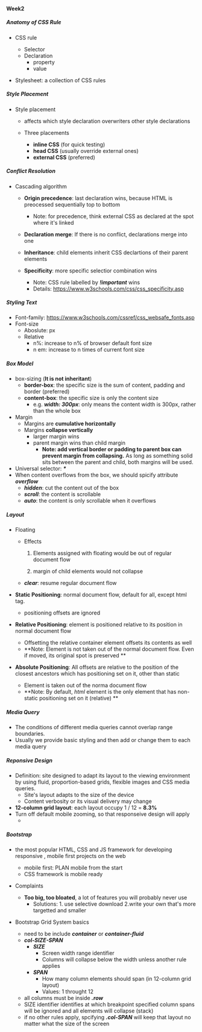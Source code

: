 #### Week2

##### Anatomy of CSS Rule

* CSS rule

  * Selector
  * Declaration
    * property
    * value

* Stylesheet: a collection of CSS rules

  

##### Style Placement

* Style placement

  *  affects which style declaration overwriters other style declarations

  * Three placements

    * **inline CSS** (for quick testing)
    * **head CSS** (usually override external ones)
    * **external CSS** (preferred)

    

##### Conflict Resolution

* Cascading algorithm

  * **Origin precedence**: last declaration wins, because HTML is preocessed sequentially top to bottom
    * Note: for precedence, think external CSS as declared at the spot where it's linked
  * **Declaration merge**: If there is no conflict, declarations merge into one

  * **Inheritance**: child elements inherit CSS declartions of their parent elements
  * **Specificity**: more specific selectior combination wins
    * Note: CSS rule labelled by ***!important*** wins
    * Details: https://www.w3schools.com/css/css_specificity.asp



##### Styling Text

* Font-family: https://www.w3schools.com/cssref/css_websafe_fonts.asp
* Font-size
  * Aboslute: px
  * Relative
    * n%: increase to n%  of browser default font size
    * n em: increase to n times of current font size



##### Box Model

* box-sizing (**It is not inheritant**)
  * **border-box**: the specific size is the sum of content, padding and border (preferred)
  * **content-box**: the specific size is only the content size
    * e.g. ***width: 300px***: only means the content width is 300px, rather than the whole box
* Margin
  * Margins are **cumulative horizontally** 
  * Margins **collapse vertically**
    * larger margin wins
    * parent margin wins than child margin 
      * **Note: add vertical border or padding to parent box can prevent margin from collapsing.** As long as something solid sits between the parent and child, both margins will be used.
* Universal selector: ***\****
* When content overflows from the box, we should spicify attribute ***overflow***
  * ***hidden***: cut the content out of the box
  * ***scroll***: the content is scrollable
  * ***auto***: the content is only scrollable when it overflows



##### Layout

* Floating

  * Effects

    1. Elements assigned with floating would be out of regular document flow

    2. margin of child elements would not collapse

  * ***clear***: resume regular document flow

* **Static Positioning**: normal document flow, default for all, except html tag.

  * positioning offsets are ignored

* **Relative Positioning**: element is positioned relative to its position in normal document flow

  * Offsetting the relative container element offsets its contents as well
  * **Note: Element is not taken out of the normal document flow. Even if moved, its original spot is preserved **

* **Absolute Positioning**: All offsets are relative to the position of the closest ancestors which has positioning set on it, other than static
  * Element is taken out of the norma document flow
  * **Note: By default, *html* element is the only element that has non-static positioning set on it (relative)   **



##### Media Query

* The conditions of different media queries cannot overlap range boundaries.
* Usually we provide basic styling and then add or change them to each media query



##### Reponsive Design

* Definition: site designed to adapt its layout to the viewing environment by using fluid, proportion-based grids, flexible images and CSS media queries.
  * Site's layout adapts to the size of the device
  * Content verbosity or its visual delivery may change
* **12-column grid layout**: each layout occupy 1 / 12 = **8.3%**
* Turn off default mobile zooming, so that responseive design will apply
  * ***<meta name="viewport" content="width=device-width, initial-scale=1">***



##### Bootstrap

* the most popular HTML, CSS and JS framework for developing responsive , mobile first projects on the web
  * mobile first: PLAN mobile from the start
  * CSS framework is mobile ready
* Complaints
  * **Too big, too bloated**, a lot of features you will probably never use
    * Solutions: 1. use selective download 2.write your own that's more targetted and smaller

* Bootstrap Grid System basics
  * need to be include ***container*** or ***container-fluid***
  * ***col-SIZE-SPAN***
    * ***SIZE***
      * Screen width range identifier
      * Columns will collapse below the width unless another rule applies
    * ***SPAN***
      * How many column elements should span (in 12-column grid layout)
      * Values: 1 throught 12
  * all columns must be inside ***.row***
  * SIZE identifier identifies at which breakpoint specified column spans will be ignored and all elements will collapse (stack)
  * if no other rules apply, spcifying ***.col-SPAN*** will keep that layout no matter what the size of the screen
